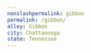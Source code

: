```yaml
---
﻿nonslashpermalink: gibbon
permalink: /gibbon/
alley: Gibbon
city: Chattanooga
state: Tennessee
---
```

